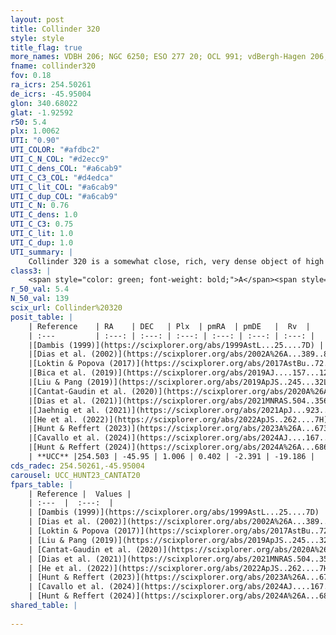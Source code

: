 ```yaml
---
layout: post
title: Collinder 320
style: style
title_flag: true
more_names: VDBH 206; NGC 6250; ESO 277 20; OCL 991; vdBergh-Hagen 206; MWSC 2500; FoF 2225
fname: collinder320
fov: 0.18
ra_icrs: 254.50261
de_icrs: -45.95004
glon: 340.68022
glat: -1.92592
r50: 5.4
plx: 1.0062
UTI: "0.90"
UTI_COLOR: "#afdbc2"
UTI_C_N_COL: "#d2ecc9"
UTI_C_dens_COL: "#a6cab9"
UTI_C_C3_COL: "#d4edca"
UTI_C_lit_COL: "#a6cab9"
UTI_C_dup_COL: "#a6cab9"
UTI_C_N: 0.76
UTI_C_dens: 1.0
UTI_C_C3: 0.75
UTI_C_lit: 1.0
UTI_C_dup: 1.0
UTI_summary: |
    Collinder 320 is a somewhat close, rich, very dense object of high C3 quality. It is very well-studied in the literature.
class3: |
    <span style="color: green; font-weight: bold;">A</span><span style="color: #FFC300; font-weight: bold;">B</span>
r_50_val: 5.4
N_50_val: 139
scix_url: Collinder%20320
posit_table: |
    | Reference    | RA    | DEC   | Plx  | pmRA  | pmDE   |  Rv  |
    | :---         | :---: | :---: | :---: | :---: | :---: | :---: |
    |[Dambis (1999)](https://scixplorer.org/abs/1999AstL...25....7D) | 254.492 | -45.943 | -- | -- | -- | -- |
    |[Dias et al. (2002)](https://scixplorer.org/abs/2002A%26A...389..871D) | 254.483 | -45.937 | -- | -1.55 | -2.35 | -8.04 |
    |[Loktin & Popova (2017)](https://scixplorer.org/abs/2017AstBu..72..257L) | 254.49 | -45.938 | -- | -2.854 | -6.631 | -8.0 |
    |[Bica et al. (2019)](https://scixplorer.org/abs/2019AJ....157...12B) | 254.478 | -45.925 | -- | -- | -- | -- |
    |[Liu & Pang (2019)](https://scixplorer.org/abs/2019ApJS..245...32L) | 254.47 | -45.954 | 0.962 | 0.319 | -2.383 | -- |
    |[Cantat-Gaudin et al. (2020)](https://scixplorer.org/abs/2020A%26A...640A...1C) | 254.497 | -45.951 | 0.988 | 0.454 | -2.379 | -- |
    |[Dias et al. (2021)](https://scixplorer.org/abs/2021MNRAS.504..356D) | 254.506 | -45.948 | 0.977 | 0.438 | -2.376 | -- |
    |[Jaehnig et al. (2021)](https://scixplorer.org/abs/2021ApJ...923..129J) | 254.505 | -45.957 | 1.021 | 0.432 | -2.374 | -- |
    |[He et al. (2022)](https://scixplorer.org/abs/2022ApJS..262....7H) | 254.478 | -45.948 | 1.007 | 0.374 | -2.402 | -- |
    |[Hunt & Reffert (2023)](https://scixplorer.org/abs/2023A%26A...673A.114H) | 254.478 | -45.949 | 1.016 | 0.38 | -2.46 | -18.11 |
    |[Cavallo et al. (2024)](https://scixplorer.org/abs/2024AJ....167...12C) | 254.394 | -46.008 | 1.016 | -- | -- | -- |
    |[Hunt & Reffert (2024)](https://scixplorer.org/abs/2024A%26A...686A..42H) | 254.478 | -45.949 | 1.016 | 0.38 | -2.46 | -18.11 |
    | **UCC** |254.503 | -45.95 | 1.006 | 0.402 | -2.391 | -19.186 | 
cds_radec: 254.50261,-45.95004
carousel: UCC_HUNT23_CANTAT20
fpars_table: |
    | Reference |  Values |
    | :---  |  :---:  |
    | [Dambis (1999)](https://scixplorer.org/abs/1999AstL...25....7D) | `E_B-V_=0.39, DM0=9.75, log_age_=7.3` |
    | [Dias et al. (2002)](https://scixplorer.org/abs/2002A%26A...389..871D) | `E(B-V)=0.35, Dist=865.0, Age=7.415` |
    | [Loktin & Popova (2017)](https://scixplorer.org/abs/2017AstBu..72..257L) | `E(B-V)=0.35, Dmod=9.688, logt=7.408` |
    | [Liu & Pang (2019)](https://scixplorer.org/abs/2019ApJS..245...32L) | `Age=0.019, Z=0.25` |
    | [Cantat-Gaudin et al. (2020)](https://scixplorer.org/abs/2020A%26A...640A...1C) | `AVNN=1.18, DMNN=10, AgeNN=7.38` |
    | [Dias et al. (2021)](https://scixplorer.org/abs/2021MNRAS.504..356D) | `Av=1.343, Dist=954, logage=7.283, [Fe/H]=-0.008` |
    | [He et al. (2022)](https://scixplorer.org/abs/2022ApJS..262....7H) | `A0=1.45, logAge=7.2` |
    | [Hunt & Reffert (2023)](https://scixplorer.org/abs/2023A%26A...673A.114H) | `AV50=1.127, diffAV50=1.558, MOD50=9.821, logAge50=7.177` |
    | [Cavallo et al. (2024)](https://scixplorer.org/abs/2024AJ....167...12C) | `AV50=1.1, dMod50=9.85, logAge50=7.28, [Fe/H]50=0.11` |
    | [Hunt & Reffert (2024)](https://scixplorer.org/abs/2024A%26A...686A..42H) | `MassJ=522.765` |
shared_table: |
    
---
```

